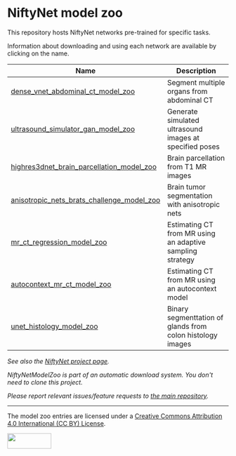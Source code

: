 # NiftyNet model zoo

This repository hosts NiftyNet networks pre-trained for specific tasks.

Information about downloading and using each network are available by clicking on the name.

| Name | Description |
|  --- | ---         |
| [dense_vnet_abdominal_ct_model_zoo](./dense_vnet_abdominal_ct) | Segment multiple organs from abdominal CT |
| [ultrasound_simulator_gan_model_zoo](./ultrasound_simulator_gan) | Generate simulated ultrasound images at specified poses |
| [highres3dnet_brain_parcellation_model_zoo](./highres3dnet_brain_parcellation) | Brain parcellation from T1 MR images |
| [anisotropic_nets_brats_challenge_model_zoo](./anisotropic_nets_brats_challenge) | Brain tumor segmentation with anisotropic nets |
| [mr_ct_regression_model_zoo](./mr_ct_regression) | Estimating CT from MR using an adaptive sampling strategy |
| [autocontext_mr_ct_model_zoo](./autocontext_mr_ct) | Estimating CT from MR using an autocontext model |
| [unet_histology_model_zoo](./unet_histology) | Binary segmenttation of glands from colon histology images |


*See also the [NiftyNet project page](https://github.com/NifTK/NiftyNet).*

*NiftyNetModelZoo is part of an automatic download system. You don't need to clone this project.*

*Please report relevant issues/feature requests to [the main repository](https://github.com/NifTK/NiftyNet/issues/new/choose).*

---
The model zoo entries are licensed under a
[Creative Commons Attribution 4.0 International (CC BY) License](https://creativecommons.org/licenses/by/4.0/).

<img src="https://github.com/NifTK/NiftyNetModelZoo/raw/5-reorganising-with-lfs/by.png" width="100" height="35">
